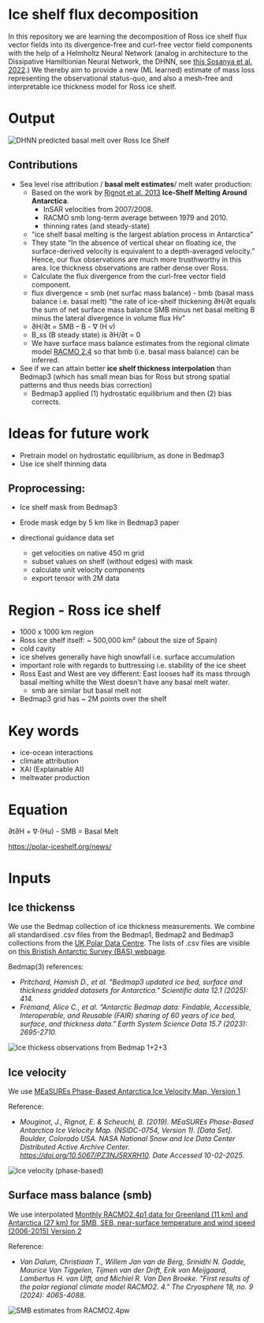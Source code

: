 # Ice shelf flux decomposition

In this repository we are learning the decomposition of Ross ice shelf flux vector fields into its divergence-free and curl-free vector field components with the help of a Helmholtz Neural Network (analog in architecture to the Dissipative Hamiltionian Neural Network, the DHNN, see [this Sosanya et al. 2022](https://arxiv.org/abs/2201.10085).) We thereby aim to provide a new (ML learned) estimate of mass loss representing the observational status-quo, and also a mesh-free and interpretable ice thickness model for Ross ice shelf.

# Output

![DHNN predicted basal melt over Ross Ice Shelf](figures/basal_melt_ross.png)

## Contributions
- Sea level rise attribution / **basal melt estimates**/ melt water production: 
    - Based on the work by [Rignot et al. 2013](https://www.science.org/doi/epdf/10.1126/science.1235798) **Ice-Shelf Melting Around Antarctica**.
        - InSAR velocities from 2007/2008.
        - RACMO smb long-term average between 1979 and 2010.
        - thinning rates (and steady-state)
    - "ice shelf basal melting is the largest ablation process in Antarctica"
    - They state “In the absence of vertical shear on floating ice, the surface-derived velocity is equivalent to a depth-averaged velocity.” Hence, our flux observations are much more trusthworthy in this area. Ice thickness observations are rather dense over Ross.
    - Calculate the flux divergence from the curl-free vector field component.
    - flux divergence = smb (net surfac mass balance) - bmb (basal mass balance i.e. basal melt) "the rate of ice-shelf thickening ∂H/∂t equals the sum of net surface mass balance SMB minus net basal melting B minus the lateral divergence in volume flux Hv"
    - ∂H/∂t = SMB – B - ∇ (H v)
    - B_ss (B steady state) is ∂H/∂t = 0
    - We have surface mass balance estimates from the regional climate model [RACMO 2.4](https://tc.copernicus.org/articles/18/4065/2024/) so that bmb (i.e. basal mass balance) can be inferred.
- See if we can attain better **ice shelf thickness interpolation** than Bedmap3 (which has small mean bias for Ross but strong spatial patterns and thus needs bias correction)
    - Bedmap3 applied (1) hydrostatic equilibrium and then (2) bias corrects.

# Ideas for future work
- Pretrain model on hydrostatic equilibrium, as done in Bedmap3
- Use ice shelf thinning data

## Proprocessing:
- Ice shelf mask from Bedmap3
- Erode mask edge by 5 km like in Bedmap3 paper

- directional guidance data set
    - get velocities on native 450 m grid
    - subset values on shelf (without edges) with mask
    - calculate unit velocity components 
    - export tensor with 2M data

# Region - Ross ice shelf
- 1000 x 1000 km region
- Ross ice shelf itself: ~ 500,000 km² (about the size of Spain)
- cold cavity
- ice shelves generally have high snowfall i.e. surface accumulation
- important role with regards to buttressing i.e. stability of the ice sheet
- Ross East and West are vey different: East looses half its mass through basal melting whilte the West doesn't have any basal melt water.
    - smb are similar but basal melt not
- Bedmap3 grid has ~ 2M points over the shelf

# Key words
- ice-ocean interactions
- climate attribution
- XAI (Explainable AI)
- meltwater production

# Equation

∂t∂H ​+ ∇⋅(Hu) - SMB = Basal Melt

https://polar-iceshelf.org/news/ 

# Inputs

## Ice thickenss

We use the Bedmap collection of ice thickness measurements. We combine all standardised .csv files from the Bedmap1, Bedmap2 and Bedmap3 collections from the [UK Polar Data Centre](https://www.bas.ac.uk/data/uk-pdc/). The lists of .csv files are visible on [this Bristish Antarctic Survey (BAS) webpage](https://www.bas.ac.uk/project/bedmap/#data).

Bedmap(3) references:
- *Pritchard, Hamish D., et al. "Bedmap3 updated ice bed, surface and thickness gridded datasets for Antarctica." Scientific data 12.1 (2025): 414.*
- *Frémand, Alice C., et al. "Antarctic Bedmap data: Findable, Accessible, Interoperable, and Reusable (FAIR) sharing of 60 years of ice bed, surface, and thickness data." Earth System Science Data 15.7 (2023): 2695-2710.*

![Ice thickess observations from Bedmap 1+2+3](figures/ice_thickness_points_onshelf.png)

## Ice velocity

We use [MEaSUREs Phase-Based Antarctica Ice Velocity Map, Version 1](https://nsidc.org/data/nsidc-0754/versions/1)

Reference:
- *Mouginot, J., Rignot, E. & Scheuchl, B. (2019). MEaSUREs Phase-Based Antarctica Ice Velocity Map. (NSIDC-0754, Version 1). [Data Set]. Boulder, Colorado USA. NASA National Snow and Ice Data Center Distributed Active Archive Center. https://doi.org/10.5067/PZ3NJ5RXRH10. Date Accessed 10-02-2025.*

![Ice velocity (phase-based)](figures/ice_velocity_phase_oshelf.png)

## Surface mass balance (smb)

We use interpolated [Monthly RACMO2.4p1 data for Greenland (11 km) and Antarctica (27 km) for SMB, SEB, near-surface temperature and wind speed (2006-2015) Version 2](https://zenodo.org/records/13773130)

Reference:
- *Van Dalum, Christiaan T., Willem Jan van de Berg, Srinidhi N. Gadde, Maurice Van Tiggelen, Tijmen van der Drift, Erik van Meijgaard, Lambertus H. van Ulft, and Michiel R. Van Den Broeke. "First results of the polar regional climate model RACMO2. 4." The Cryosphere 18, no. 9 (2024): 4065-4088.*

![SMB estimates from RACMO2.4pw](figures/smb_ross_racmo.png)